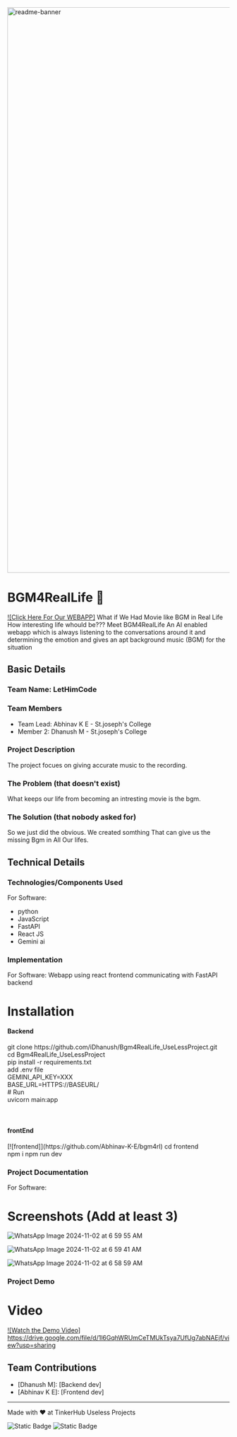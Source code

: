 <img width="1280" alt="readme-banner" src="https://github.com/user-attachments/assets/35332e92-44cb-425b-9dff-27bcf1023c6c">

# BGM4RealLife 🎯
[![Click Here For Our WEBAPP]](https://bgm4rl.vercel.app/)
What if We Had Movie like BGM in Real Life 
How interesting life whould be???
Meet BGM4RealLife
An AI enabled webapp which is always listening to the conversations around it and determining the emotion and gives an apt background music (BGM) for the situation

## Basic Details
### Team Name: LetHimCode


### Team Members
- Team Lead: Abhinav K E - St.joseph's College
- Member 2: Dhanush M -  St.joseph's College


### Project Description
The project focues on giving accurate music to the recording.

### The Problem (that doesn't exist)
 What keeps our life from becoming an intresting movie is the bgm.

### The Solution (that nobody asked for)
So we just did the obvious. We created somthing That can give us the missing Bgm in All Our lifes.
## Technical Details
### Technologies/Components Used
For Software:
- python
- JavaScript
- FastAPI
- React JS
- Gemini ai

### Implementation
For Software:
   Webapp using react frontend communicating with FastAPI backend
# Installation
<h4>Backend</h4>
git clone https://github.com/iDhanush/Bgm4RealLife_UseLessProject.git <br>
cd Bgm4RealLife_UseLessProject <br>
pip install -r requirements.txt <br>
add .env file <br>
GEMINI_API_KEY=XXX <br>
BASE_URL=HTTPS://BASEURL/ <br>
# Run<br>
uvicorn main:app<br>
<BR>
<BR>

<h4>frontEnd</h4>
[![frontend]](https://github.com/Abhinav-K-E/bgm4rl)
cd frontend <br>
npm i
npm run dev

### Project Documentation
For Software:

# Screenshots (Add at least 3)

![WhatsApp Image 2024-11-02 at 6 59 55 AM](https://github.com/user-attachments/assets/08983c61-a4c8-41e9-a918-2793f0193a77)

![WhatsApp Image 2024-11-02 at 6 59 41 AM](https://github.com/user-attachments/assets/c02fedb6-5246-4c27-a225-6b359ed3e0e3)

![WhatsApp Image 2024-11-02 at 6 58 59 AM](https://github.com/user-attachments/assets/6b556e4c-f808-45d0-a2f1-b2241699e364)



### Project Demo
# Video
[![Watch the Demo Video]](https://drive.google.com/file/d/1l6GqhWRUmCeTMUkTsya7UfUg7abNAEjf/view?usp=sharing)
https://drive.google.com/file/d/1l6GqhWRUmCeTMUkTsya7UfUg7abNAEjf/view?usp=sharing


## Team Contributions
- [Dhanush M]: [Backend dev]
- [Abhinav K E]: [Frontend dev]


---
Made with ❤️ at TinkerHub Useless Projects 

![Static Badge](https://img.shields.io/badge/TinkerHub-24?color=%23000000&link=https%3A%2F%2Fwww.tinkerhub.org%2F)
![Static Badge](https://img.shields.io/badge/UselessProject--24-24?link=https%3A%2F%2Fwww.tinkerhub.org%2Fevents%2FQ2Q1TQKX6Q%2FUseless%2520Projects)
